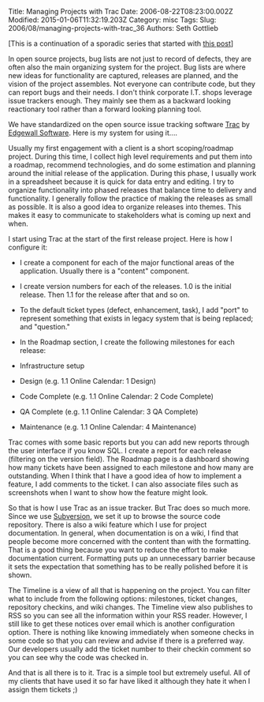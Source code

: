Title: Managing Projects with Trac
Date: 2006-08-22T08:23:00.002Z
Modified: 2015-01-06T11:32:19.203Z
Category: misc
Tags: 
Slug: 2006/08/managing-projects-with-trac_36
Authors: Seth Gottlieb

[This is a continuation of a sporadic series that started with [this post](http://www.contenthere.net/2005/03/managing-projects-open-way.html)]  
  
In open source projects, bug lists are not just to record of defects, they are often also the main organizing system for the project.  Bug lists are where new ideas for functionality are captured, releases are planned, and the vision of the project assembles.  Not everyone can contribute code, but they can report bugs and their needs.  I don't think corporate I.T. shops leverage issue trackers enough.  They mainly see them as a backward looking reactionary tool rather than a forward looking planning tool.  
  
We have standardized on the open source issue tracking software [Trac](http://trac.edgewall.org/) by [Edgewall Software](http://www.edgewall.org/).  Here is my system for using it....  
  
Usually my first engagement with a client is a short scoping/roadmap project.  During this time, I collect high level requirements and put them into a roadmap, recommend technologies, and do some estimation and planning around the initial release of the application.   During this phase, I usually work in a spreadsheet because it is quick for data entry and editing.   I try to organize functionality into phased releases that balance time to delivery and functionality.  I generally follow the practice of making the releases as small as possible.   It is also a good idea to organize releases into themes.  This makes it easy to communicate to stakeholders what is coming up next and when.  
  
I start using Trac at the start of the first release project.  Here is how I configure it:  

*   I create a component for each of the major functional areas of the application. Usually there is a "content" component.
*   I create version numbers for each of the releases. 1.0 is the initial release. Then 1.1 for the release after that and so on.
*   To the default ticket types (defect, enhancement, task), I add "port" to represent something that exists in legacy system that is being replaced; and "question."
*   In the Roadmap section, I create the following milestones for each release:

*   Infrastructure setup  
    
*   Design (e.g. 1.1 Online Calendar: 1 Design)  
    
*   Code Complete (e.g. 1.1 Online Calendar: 2 Code Complete)
*   QA Complete (e.g. 1.1 Online Calendar: 3 QA Complete)
*   Maintenance (e.g. 1.1 Online Calendar: 4 Maintenance)

Trac comes with some basic reports but you can add new reports through the user interface if you know SQL.  I create a report for each release (filtering on the version field).   The Roadmap page is a dashboard showing how many tickets have been assigned to each milestone and how many are outstanding.  When I think that I have a good idea of how to implement a feature, I add comments to the ticket.   I can also associate files such as screenshots when I want to show how the feature might look.   
  
So that is how I use Trac as an issue tracker.  But Trac does so much more.  Since we use [Subversion](http://subversion.tigris.org/), we set it up to browse the source code repository.   There is also a wiki feature which I use for project documentation.  In general, when documentation is on a wiki, I find that people become more concerned with the content than with the formatting.  That is a good thing because you want to reduce the effort to make documentation current.  Formatting puts up an unnecessary barrier because it sets the expectation that something has to be really polished before it is shown.   
  
The Timeline is a view of all that is happening on the project.  You can filter what to include from the following options:  milestones, ticket changes, repository checkins, and wiki changes.  The Timeline view also publishes to RSS so you can see all the information within your RSS reader.  However, I still like to get these notices over email which is another configuration option.   There is nothing like knowing immediately when someone checks in some code so that you can review and advise if there is a preferred way.  Our developers  usually  add the ticket number to their checkin comment so you can see why the code was checked in.   
  
And that is all there is to it.  Trac is a simple tool but extremely useful.   All of my clients that have used it so far have liked it although they hate it when I assign them tickets ;)
